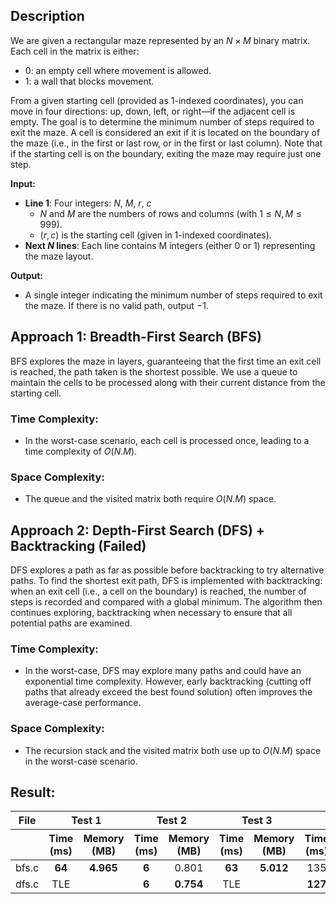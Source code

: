 ## Description
We are given a rectangular maze represented by an $N \times M$ binary matrix. Each cell in the matrix is either:
- $0$: an empty cell where movement is allowed.
- $1$: a wall that blocks movement.

From a given starting cell (provided as 1-indexed coordinates), you can move in four directions: up, down, left, or right—if the adjacent cell is empty. The goal is to determine the minimum number of steps required to exit the maze. A cell is considered an exit if it is located on the boundary of the maze (i.e., in the first or last row, or in the first or last column). Note that if the starting cell is on the boundary, exiting the maze may require just one step.

**Input:**
- **Line 1**: Four integers: $N$, $M$, $r$, $c$  
  - $N$ and $M$ are the numbers of rows and columns (with $1 \leq N, M \leq 999$).
  - $(r, c)$ is the starting cell (given in 1-indexed coordinates).
- **Next $N$ lines**: Each line contains M integers (either $0$ or $1$) representing the maze layout.

**Output:**
- A single integer indicating the minimum number of steps required to exit the maze. If there is no valid path, output $-1$.

## Approach 1: Breadth-First Search (BFS)
BFS explores the maze in layers, guaranteeing that the first time an exit cell is reached, the path taken is the shortest possible. We use a queue to maintain the cells to be processed along with their current distance from the starting cell.

### Time Complexity:
- In the worst-case scenario, each cell is processed once, leading to a time complexity of $O(N.M)$.

### Space Complexity:
- The queue and the visited matrix both require $O(N.M)$ space.

## Approach 2: Depth-First Search (DFS) + Backtracking (Failed)
DFS explores a path as far as possible before backtracking to try alternative paths. To find the shortest exit path, DFS is implemented with backtracking: when an exit cell (i.e., a cell on the boundary) is reached, the number of steps is recorded and compared with a global minimum. The algorithm then continues exploring, backtracking when necessary to ensure that all potential paths are examined.

### Time Complexity:
- In the worst-case, DFS may explore many paths and could have an exponential time complexity. However, early backtracking (cutting off paths that already exceed the best found solution) often improves the average-case performance.

### Space Complexity:
- The recursion stack and the visited matrix both use up to $O(N.M)$ space in the worst-case scenario.

## Result:
<table style="text-align: center;">
    <thead>
        <tr>
            <th style="text-align: center;">File</th>
            <th colspan="2" style="text-align: center;">Test 1</th>
            <th colspan="2" style="text-align: center;">Test 2</th>
            <th colspan="2" style="text-align: center;">Test 3</th>
            <th colspan="2" style="text-align: center;">Test 4</th>
            <th colspan="2" style="text-align: center;">Test 5</th>
            <th colspan="2" style="text-align: center;">Test 6</th>
        </tr>
        <tr>
            <th></th>
            <th style="text-align: center;">Time (ms)</th>
            <th style="text-align: center;">Memory (MB)</th>
            <th style="text-align: center;">Time (ms)</th>
            <th style="text-align: center;">Memory (MB)</th>
            <th style="text-align: center;">Time (ms)</th>
            <th style="text-align: center;">Memory (MB)</th>
            <th style="text-align: center;">Time (ms)</th>
            <th style="text-align: center;">Memory (MB)</th>
            <th style="text-align: center;">Time (ms)</th>
            <th style="text-align: center;">Memory (MB)</th>
            <th style="text-align: center;">Time (ms)</th>
            <th style="text-align: center;">Memory (MB)</th>
        </tr>
    </thead>
    <tbody>
        <tr>
            <td>bfs.c</td>
            <td><strong>64</strong></td>
            <td><strong>4.965</strong></td>
            <td><strong>6</strong></td>
            <td>0.801</td>
            <td><strong>63</strong></td>
            <td><strong>5.012</strong></td>
            <td>135</td>
            <td>4.535</td>
            <td><strong>10</strong></td>
            <td><strong>1.508</strong></td>
            <td><strong>125</strong></td>
            <td><strong>8.18</strong></td>
        </tr>
        <tr>
            <td>dfs.c</td>
            <td>TLE</td>
            <td></td>
            <td><strong>6</strong></td>
            <td><strong>0.754</strong></td>
            <td>TLE</td>
            <td></td>
            <td><strong>127</strong></td>
            <td><strong>4.473</strong></td>
            <td>TLE</td>
            <td></td>
            <td>TLE</td>
            <td></td>
        </tr>
    </tbody>
</table>
